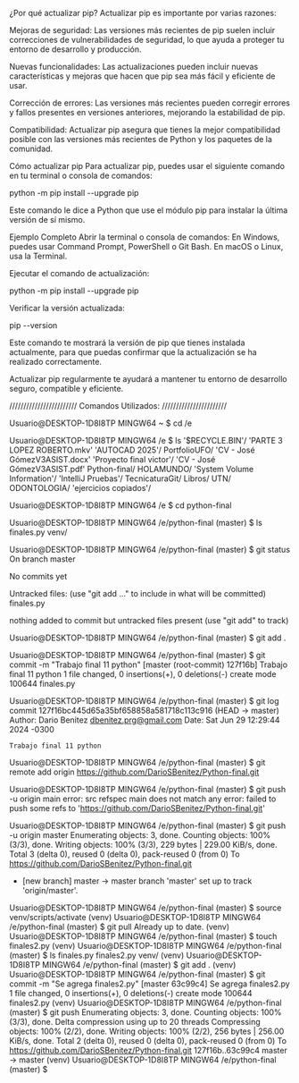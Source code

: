 ¿Por qué actualizar pip?
Actualizar pip es importante por varias razones:

Mejoras de seguridad: Las versiones más recientes de pip suelen incluir correcciones de vulnerabilidades de seguridad, lo que ayuda a proteger tu entorno de desarrollo y producción.

Nuevas funcionalidades: Las actualizaciones pueden incluir nuevas características y mejoras que hacen que pip sea más fácil y eficiente de usar.

Corrección de errores: Las versiones más recientes pueden corregir errores y fallos presentes en versiones anteriores, mejorando la estabilidad de pip.

Compatibilidad: Actualizar pip asegura que tienes la mejor compatibilidad posible con las versiones más recientes de Python y los paquetes de la comunidad.

Cómo actualizar pip
Para actualizar pip, puedes usar el siguiente comando en tu terminal o consola de comandos:

python -m pip install --upgrade pip

Este comando le dice a Python que use el módulo pip para instalar la última versión de sí mismo.

Ejemplo Completo
Abrir la terminal o consola de comandos: En Windows, puedes usar Command Prompt, PowerShell o Git Bash. En macOS o Linux, usa la Terminal.

Ejecutar el comando de actualización:

python -m pip install --upgrade pip

Verificar la versión actualizada:

pip --version

Este comando te mostrará la versión de pip que tienes instalada actualmente, para que puedas confirmar que la actualización se ha realizado correctamente.

Actualizar pip regularmente te ayudará a mantener tu entorno de desarrollo seguro, compatible y eficiente.




////////////////////////
Comandos Utilizados:
///////////////////////

Usuario@DESKTOP-1D8I8TP MINGW64 ~
$ cd /e

Usuario@DESKTOP-1D8I8TP MINGW64 /e
$ ls
'$RECYCLE.BIN'/                'PARTE 3 LOPEZ ROBERTO.mkv'
'AUTOCAD 2025'/                 PortfolioUFO/
'CV - José GómezV3ASIST.docx'  'Proyecto final victor'/
'CV - José GómezV3ASIST.pdf'    Python-final/
 HOLAMUNDO/                    'System Volume Information'/
'IntelliJ Pruebas'/             TecnicaturaGit/
 Libros/                        UTN/
 ODONTOLOGIA/                  'ejercicios copiados'/

Usuario@DESKTOP-1D8I8TP MINGW64 /e
$ cd python-final

Usuario@DESKTOP-1D8I8TP MINGW64 /e/python-final (master)
$ ls
finales.py  venv/

Usuario@DESKTOP-1D8I8TP MINGW64 /e/python-final (master)
$ git status
On branch master

No commits yet

Untracked files:
  (use "git add <file>..." to include in what will be committed)
       	finales.py

nothing added to commit but untracked files present (use "git add" to track)

Usuario@DESKTOP-1D8I8TP MINGW64 /e/python-final (master)
$ git add .

Usuario@DESKTOP-1D8I8TP MINGW64 /e/python-final (master)
$ git commit -m "Trabajo final 11 python"
[master (root-commit) 127f16b] Trabajo final 11 python
 1 file changed, 0 insertions(+), 0 deletions(-)
 create mode 100644 finales.py

Usuario@DESKTOP-1D8I8TP MINGW64 /e/python-final (master)
$ git log
commit 127f16bc445d65a35bf658858a581718c113c916 (HEAD -> master)
Author: Dario Benitez <dbenitez.prg@gmail.com>
Date:   Sat Jun 29 12:29:44 2024 -0300

    Trabajo final 11 python

Usuario@DESKTOP-1D8I8TP MINGW64 /e/python-final (master)
$ git remote add origin https://github.com/DarioSBenitez/Python-final.git

Usuario@DESKTOP-1D8I8TP MINGW64 /e/python-final (master)
$ git push -u origin main
error: src refspec main does not match any
error: failed to push some refs to 'https://github.com/DarioSBenitez/Python-final.git'

Usuario@DESKTOP-1D8I8TP MINGW64 /e/python-final (master)
$ git push -u origin master
Enumerating objects: 3, done.
Counting objects: 100% (3/3), done.
Writing objects: 100% (3/3), 229 bytes | 229.00 KiB/s, done.
Total 3 (delta 0), reused 0 (delta 0), pack-reused 0 (from 0)
To https://github.com/DarioSBenitez/Python-final.git
 * [new branch]      master -> master
branch 'master' set up to track 'origin/master'.

Usuario@DESKTOP-1D8I8TP MINGW64 /e/python-final (master)
$ source venv/scripts/activate
(venv)
Usuario@DESKTOP-1D8I8TP MINGW64 /e/python-final (master)
$ git pull
Already up to date.
(venv)
Usuario@DESKTOP-1D8I8TP MINGW64 /e/python-final (master)
$ touch finales2.py
(venv)
Usuario@DESKTOP-1D8I8TP MINGW64 /e/python-final (master)
$ ls
finales.py  finales2.py  venv/
(venv)
Usuario@DESKTOP-1D8I8TP MINGW64 /e/python-final (master)
$ git add .
(venv)
Usuario@DESKTOP-1D8I8TP MINGW64 /e/python-final (master)
$ git commit -m "Se agrega finales2.py"
[master 63c99c4] Se agrega finales2.py
 1 file changed, 0 insertions(+), 0 deletions(-)
 create mode 100644 finales2.py
(venv)
Usuario@DESKTOP-1D8I8TP MINGW64 /e/python-final (master)
$ git push
Enumerating objects: 3, done.
Counting objects: 100% (3/3), done.
Delta compression using up to 20 threads
Compressing objects: 100% (2/2), done.
Writing objects: 100% (2/2), 256 bytes | 256.00 KiB/s, done.
Total 2 (delta 0), reused 0 (delta 0), pack-reused 0 (from 0)
To https://github.com/DarioSBenitez/Python-final.git
   127f16b..63c99c4  master -> master
(venv)
Usuario@DESKTOP-1D8I8TP MINGW64 /e/python-final (master)
$
